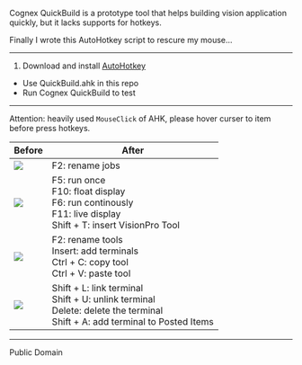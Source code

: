 Cognex QuickBuild is a prototype tool that helps building vision application quickly, but it lacks supports for hotkeys.

Finally I wrote this AutoHotkey script to rescure my mouse...

-----------

1. Download and install [AutoHotkey](https://autohotkey.com/)
- Use QuickBuild.ahk in this repo
- Run Cognex QuickBuild to test

-----------

Attention: heavily used `MouseClick` of AHK, please hover curser to item before press hotkeys.

|                                   Before                                     |                                                                    After                                                                     |
|------------------------------------------------------------------------------|----------------------------------------------------------------------------------------------------------------------------------------------|
| ![](http://media.linuxsand.info/image/ahk_qb/ahk-qb-top-level-rename.jpg)    | F2: rename jobs                                                                                                                              |
| ![](http://media.linuxsand.info/image/ahk_qb/ahk-qb-job-level-functions.jpg) | F5: run once<br />F10: float display<br />F6: run continously<br />F11: live display<br />Shift + T: insert VisionPro Tool           |
| ![](http://media.linuxsand.info/image/ahk_qb/ahk-qb-job-level-op.jpg)        | F2: rename tools<br />Insert: add terminals<br />Ctrl + C: copy tool<br />Ctrl + V: paste tool                                         |
| ![](http://media.linuxsand.info/image/ahk_qb/ahk-qb-tool-terminal-op.jpg)    | Shift + L: link terminal<br />Shift + U: unlink terminal<br />Delete: delete the terminal<br />Shift + A: add terminal to Posted Items |


------------

Public Domain